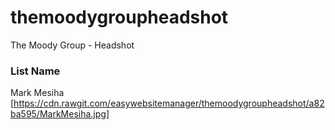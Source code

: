 # themoodygroupheadshot
The Moody Group - Headshot

### List Name ###
Mark Mesiha [https://cdn.rawgit.com/easywebsitemanager/themoodygroupheadshot/a82ba595/MarkMesiha.jpg]